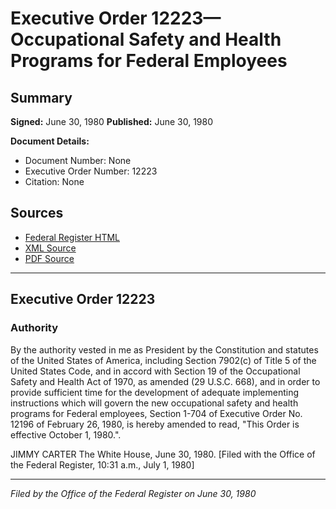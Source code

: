# Executive Order 12223—Occupational Safety and Health Programs for Federal Employees

## Summary

**Signed:** June 30, 1980
**Published:** June 30, 1980

**Document Details:**
- Document Number: None
- Executive Order Number: 12223
- Citation: None

## Sources
- [Federal Register HTML](https://www.presidency.ucsb.edu/documents/executive-order-12223-occupational-safety-and-health-programs-for-federal-employees)
- [XML Source](None)
- [PDF Source](None)

---

## Executive Order 12223

### Authority

By the authority vested in me as President by the Constitution and statutes of the United States of America, including Section 7902(c) of Title 5 of the United States Code, and in accord with Section 19 of the Occupational Safety and Health Act of 1970, as amended (29 U.S.C. 668), and in order to provide sufficient time for the development of adequate implementing instructions which will govern the new occupational safety and health programs for Federal employees, Section 1-704 of Executive Order No. 12196 of February 26, 1980, is hereby amended to read, "This Order is effective October 1, 1980.".

JIMMY CARTER
The White House,
June 30, 1980.
[Filed with the Office of the Federal Register, 10:31 a.m., July 1, 1980]

---

*Filed by the Office of the Federal Register on June 30, 1980*
